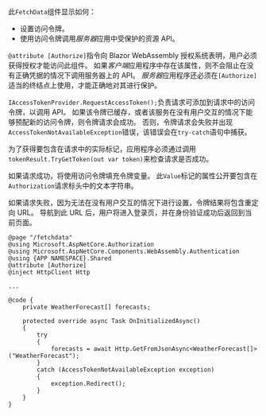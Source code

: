 此`FetchData`组件显示如何：

* 设置访问令牌。
* 使用访问令牌调用*服务器*应用中受保护的资源 API。

`@attribute [Authorize]`指令向 Blazor WebAssembly 授权系统表明，用户必须获得授权才能访问此组件。 如果*客户端*应用程序中存在该属性，则不会阻止在没有正确凭据的情况下调用服务器上的 API。 *服务器*应用程序还必须在`[Authorize]`适当的终结点上使用，才能正确地对其进行保护。

`IAccessTokenProvider.RequestAccessToken();`负责请求可添加到请求中的访问令牌，以调用 API。 如果该令牌已缓存，或者该服务在没有用户交互的情况下能够预配新的访问令牌，则令牌请求会成功。 否则，令牌请求会失败并出现`AccessTokenNotAvailableException`错误，该错误会在`try-catch`语句中捕获。

为了获得要包含在请求中的实际标记，应用程序必须通过调用`tokenResult.TryGetToken(out var token)`来检查请求是否成功。 

如果请求成功，将使用访问令牌填充令牌变量。 此`Value`标记的属性公开要包含在`Authorization`请求标头中的文本字符串。

如果请求失败，因为无法在没有用户交互的情况下进行设置，令牌结果将包含重定向 URL。 导航到此 URL 后，用户将进入登录页，并在身份验证成功后返回到当前页面。

```razor
@page "/fetchdata"
@using Microsoft.AspNetCore.Authorization
@using Microsoft.AspNetCore.Components.WebAssembly.Authentication
@using {APP NAMESPACE}.Shared
@attribute [Authorize]
@inject HttpClient Http

...

@code {
    private WeatherForecast[] forecasts;

    protected override async Task OnInitializedAsync()
    {
        try
        {
            forecasts = await Http.GetFromJsonAsync<WeatherForecast[]>("WeatherForecast");
        }
        catch (AccessTokenNotAvailableException exception)
        {
            exception.Redirect();
        }
    }
}
```
